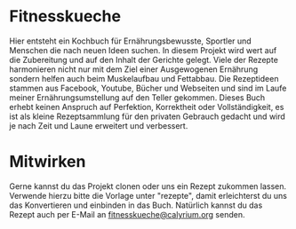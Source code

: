 # Fitnesskueche
Hier entsteht ein Kochbuch für Ernährungsbewusste, Sportler und Menschen die nach neuen Ideen suchen. In diesem Projekt wird wert auf die 
Zubereitung und auf den Inhalt der Gerichte gelegt. Viele der Rezepte harmonieren nicht nur mit dem Ziel einer Ausgewogenen Ernährung sondern 
helfen auch beim Muskelaufbau und Fettabbau. Die Rezeptideen stammen aus Facebook, Youtube, Bücher und Webseiten und sind im Laufe meiner 
Ernährungsumstellung auf den Teller gekommen. Dieses Buch erhebt keinen Anspruch auf Perfektion, Korrektheit oder Vollständigkeit, es ist als 
kleine Rezeptsammlung für den privaten Gebrauch gedacht und wird je nach Zeit und Laune erweitert und verbessert.

# Mitwirken
Gerne kannst du das Projekt clonen oder uns ein Rezept zukommen lassen. Verwende hierzu bitte die Vorlage unter "rezepte", damit erleichterst 
du uns das Konvertieren und einbinden in das Buch. Natürlich kannst du das Rezept auch per E-Mail an fitnesskueche@calyrium.org senden.

